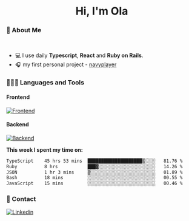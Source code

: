 <h1 align="center">Hi, I'm Ola</h1>

### 💅 About Me

<br/>

- 💻 I use daily **Typescript**, **React** and **Ruby on Rails**.
- 🎧 my first personal project - [navyplayer](https://navyplayer.netlify.app/)

### 👩🏻‍💻 Languages and Tools

#### Frontend

[![Frontend](https://skillicons.dev/icons?i=react,nextjs,ts,js,html,css,scss,tailwind)](https://skillicons.dev)

#### Backend
[![Backend](https://skillicons.dev/icons?i=nodejs,express,nestjs,rails,graphql)](https://skillicons.dev)

**This week I spent my time on:**

<!--START_SECTION:waka-->

```txt
TypeScript    45 hrs 53 mins  ████████████████████▒░░░░   81.76 %
Ruby          8 hrs           ███▓░░░░░░░░░░░░░░░░░░░░░   14.26 %
JSON          1 hr 3 mins     ▒░░░░░░░░░░░░░░░░░░░░░░░░   01.89 %
Bash          18 mins         ░░░░░░░░░░░░░░░░░░░░░░░░░   00.55 %
JavaScript    15 mins         ░░░░░░░░░░░░░░░░░░░░░░░░░   00.46 %
```

<!--END_SECTION:waka-->

### 📨 Contact
  
[![Linkedin](https://skillicons.dev/icons?i=linkedin)](https://linkedin.com/in/aleksandra-kamińska)
